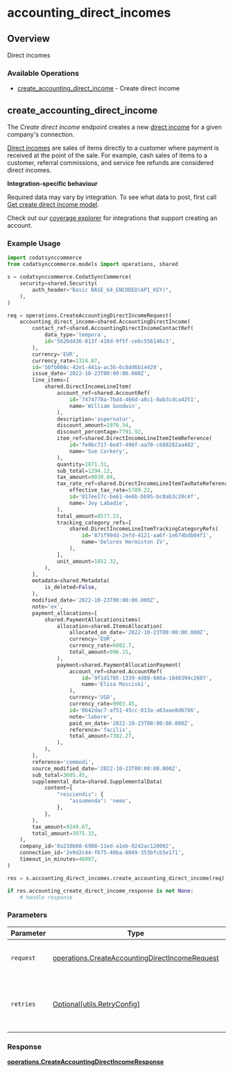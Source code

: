 # accounting_direct_incomes

## Overview

Direct incomes

### Available Operations

* [create_accounting_direct_income](#create_accounting_direct_income) - Create direct income

## create_accounting_direct_income

The *Create direct income* endpoint creates a new [direct income](https://docs.codat.io/accounting-api#/schemas/DirectIncome) for a given company's connection.

[Direct incomes](https://docs.codat.io/accounting-api#/schemas/DirectIncome) are sales of items directly to a customer where payment is received at the point of the sale. For example, cash sales of items to a customer, referral commissions, and service fee refunds are considered direct incomes.

**Integration-specific behaviour**

Required data may vary by integration. To see what data to post, first call [Get create direct income model](https://docs.codat.io/accounting-api#/operations/get-create-directIncomes-model).

Check out our [coverage explorer](https://knowledge.codat.io/supported-features/accounting?view=tab-by-data-type&dataType=directIncomes) for integrations that support creating an account.


### Example Usage

```python
import codatsynccommerce
from codatsynccommerce.models import operations, shared

s = codatsynccommerce.CodatSyncCommerce(
    security=shared.Security(
        auth_header="Basic BASE_64_ENCODED(API_KEY)",
    ),
)

req = operations.CreateAccountingDirectIncomeRequest(
    accounting_direct_income=shared.AccountingDirectIncome(
        contact_ref=shared.AccountingDirectIncomeContactRef(
            data_type='tempora',
            id='5626d436-813f-416d-9f5f-ce6c556146c3',
        ),
        currency='EUR',
        currency_rate=1324.87,
        id='50fb008c-42e1-441a-ac36-6c8dd6b14429',
        issue_date='2022-10-23T00:00:00.000Z',
        line_items=[
            shared.DirectIncomeLineItem(
                account_ref=shared.AccountRef(
                    id='7474778a-7bd4-466d-a8c1-0ab3cdca4251',
                    name='William Goodwin',
                ),
                description='aspernatur',
                discount_amount=1970.54,
                discount_percentage=7791.92,
                item_ref=shared.DirectIncomeLineItemItemReference(
                    id='7e0bc717-8e47-496f-aa70-c688282aa482',
                    name='Sue Corkery',
                ),
                quantity=1871.31,
                sub_total=1294.12,
                tax_amount=9039.84,
                tax_rate_ref=shared.DirectIncomeLineItemTaxRateReference(
                    effective_tax_rate=5789.22,
                    id='817ee17c-be61-4e6b-bb95-bc0ab3c20c4f',
                    name='Joy Labadie',
                ),
                total_amount=8577.23,
                tracking_category_refs=[
                    shared.DirectIncomeLineItemTrackingCategoryRefs(
                        id='871f99dd-2efd-4121-aa6f-1e674bdb04f1',
                        name='Delores Hermiston IV',
                    ),
                ],
                unit_amount=1852.32,
            ),
        ],
        metadata=shared.Metadata(
            is_deleted=False,
        ),
        modified_date='2022-10-23T00:00:00.000Z',
        note='ex',
        payment_allocations=[
            shared.PaymentAllocationsitems(
                allocation=shared.ItemsAllocation(
                    allocated_on_date='2022-10-23T00:00:00.000Z',
                    currency='EUR',
                    currency_rate=6802.7,
                    total_amount=996.15,
                ),
                payment=shared.PaymentAllocationPayment(
                    account_ref=shared.AccountRef(
                        id='9f1d1705-1339-4d08-886a-1840394c2607',
                        name='Elisa Mosciski',
                    ),
                    currency='USD',
                    currency_rate=9903.45,
                    id='0642dac7-af51-45cc-813a-a63aae8d6786',
                    note='labore',
                    paid_on_date='2022-10-23T00:00:00.000Z',
                    reference='facilis',
                    total_amount=7382.27,
                ),
            ),
        ],
        reference='commodi',
        source_modified_date='2022-10-23T00:00:00.000Z',
        sub_total=3605.45,
        supplemental_data=shared.SupplementalData(
            content={
                "reiciendis": {
                    "assumenda": 'nemo',
                },
            },
        ),
        tax_amount=9249.67,
        total_amount=3975.33,
    ),
    company_id='8a210b68-6988-11ed-a1eb-0242ac120002',
    connection_id='2e9d2c44-f675-40ba-8049-353bfcb5e171',
    timeout_in_minutes=46007,
)

res = s.accounting_direct_incomes.create_accounting_direct_income(req)

if res.accounting_create_direct_income_response is not None:
    # handle response
```

### Parameters

| Parameter                                                                                                        | Type                                                                                                             | Required                                                                                                         | Description                                                                                                      |
| ---------------------------------------------------------------------------------------------------------------- | ---------------------------------------------------------------------------------------------------------------- | ---------------------------------------------------------------------------------------------------------------- | ---------------------------------------------------------------------------------------------------------------- |
| `request`                                                                                                        | [operations.CreateAccountingDirectIncomeRequest](../../models/operations/createaccountingdirectincomerequest.md) | :heavy_check_mark:                                                                                               | The request object to use for the request.                                                                       |
| `retries`                                                                                                        | [Optional[utils.RetryConfig]](../../models/utils/retryconfig.md)                                                 | :heavy_minus_sign:                                                                                               | Configuration to override the default retry behavior of the client.                                              |


### Response

**[operations.CreateAccountingDirectIncomeResponse](../../models/operations/createaccountingdirectincomeresponse.md)**

